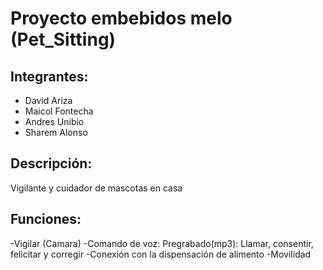 # Proyecto embebidos melo (Pet_Sitting)

## Integrantes:

- David Ariza
- Maicol Fontecha
- Andres Unibio
- Sharem Alonso

## Descripción:
Vigilante y cuidador de mascotas en casa

## Funciones:
-Vigilar (Camara)
-Comando de voz: Pregrabado(mp3): Llamar, consentir, felicitar y corregir
-Conexión con la dispensación de alimento 
-Movilidad
